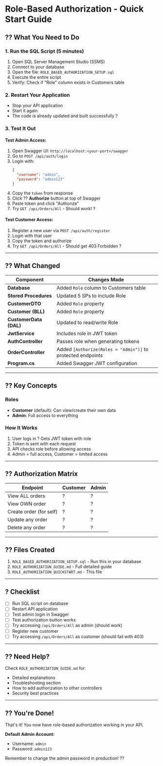 # Role-Based Authorization - Quick Start Guide

## ?? What You Need to Do

### 1. Run the SQL Script (5 minutes)
1. Open SQL Server Management Studio (SSMS)
2. Connect to your database
3. Open the file: `ROLE_BASED_AUTHORIZATION_SETUP.sql`
4. Execute the entire script
5. Verify: Check if "Role" column exists in Customers table

### 2. Restart Your Application
- Stop your API application
- Start it again
- The code is already updated and built successfully ?

### 3. Test It Out

#### Test Admin Access:
1. Open Swagger UI: `http://localhost:<your-port>/swagger`
2. Go to `POST /api/auth/login`
3. Login with:
   ```json
   {
     "username": "admin",
     "password": "admin123"
   }
   ```
4. Copy the `token` from response
5. Click ?? **Authorize** button at top of Swagger
6. Paste token and click "Authorize"
7. Try `GET /api/Orders/All` - Should work! ?

#### Test Customer Access:
1. Register a new user via `POST /api/auth/register`
2. Login with that user
3. Copy the token and authorize
4. Try `GET /api/Orders/All` - Should get 403 Forbidden ?

---

## ?? What Changed

| Component | Changes Made |
|-----------|--------------|
| **Database** | Added `Role` column to Customers table |
| **Stored Procedures** | Updated 5 SPs to include Role |
| **CustomerDTO** | Added `Role` property |
| **Customer (BLL)** | Added `Role` property |
| **CustomerData (DAL)** | Updated to read/write Role |
| **JwtService** | Includes role in JWT token |
| **AuthController** | Passes role when generating tokens |
| **OrderController** | Added `[Authorize(Roles = "Admin")]` to protected endpoints |
| **Program.cs** | Added Swagger JWT configuration |

---

## ?? Key Concepts

### Roles
- **Customer** (default): Can view/create their own data
- **Admin**: Full access to everything

### How It Works
1. User logs in ? Gets JWT token with role
2. Token is sent with each request
3. API checks role before allowing access
4. Admin = full access, Customer = limited access

---

## ?? Authorization Matrix

| Endpoint | Customer | Admin |
|----------|----------|-------|
| View ALL orders | ? | ? |
| View OWN order | ? | ? |
| Create order (for self) | ? | ? |
| Update any order | ? | ? |
| Delete any order | ? | ? |

---

## ?? Files Created

1. `ROLE_BASED_AUTHORIZATION_SETUP.sql` - Run this in your database
2. `ROLE_AUTHORIZATION_GUIDE.md` - Full detailed guide
3. `ROLE_AUTHORIZATION_QUICKSTART.md` - This file

---

## ? Checklist

- [ ] Run SQL script on database
- [ ] Restart API application
- [ ] Test admin login in Swagger
- [ ] Test authorization button works
- [ ] Try accessing `/api/Orders/All` as admin (should work)
- [ ] Register new customer
- [ ] Try accessing `/api/Orders/All` as customer (should fail with 403)

---

## ?? Need Help?

Check `ROLE_AUTHORIZATION_GUIDE.md` for:
- Detailed explanations
- Troubleshooting section
- How to add authorization to other controllers
- Security best practices

---

## ?? You're Done!

That's it! You now have role-based authorization working in your API.

**Default Admin Account:**
- Username: `admin`
- Password: `admin123`

Remember to change the admin password in production! ??
